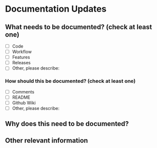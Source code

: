 # Documentation Updates

## What needs to be documented? (check at least one)

- [ ] Code
- [ ] Workflow
- [ ] Features
- [ ] Releases
- [ ] Other, please describe:

### How should this be documented? (check at least one)

- [ ] Comments
- [ ] README
- [ ] Github Wiki
- [ ] Other, please describe:

## Why does this need to be documented?

## Other relevant information
